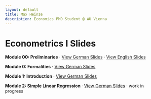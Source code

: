 ```yaml
---
layout: default
title: Max Heinze
description: Economics PhD Student @ WU Vienna
---
```


# Econometrics I Slides

**Module 00: Preliminaries** · [View German Slides](assets/00_grundlagen.html) · [View English Slides](assets/00_preliminaries.html)

**Module 0: Formalities** · [View German Slides](assets/0_organisatorisches.html)

**Module 1: Introduction** · [View German Slides](assets/1_einfuehrung.html)

**Module 2: Simple Linear Regression** · [View German Slides](assets/2_einfache_lineare_regression.html) · work in progress
